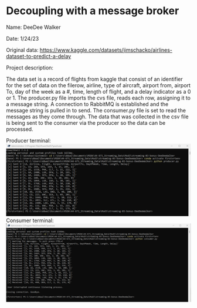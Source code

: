 # Decoupling with a message broker

Name: DeeDee Walker

Date: 1/24/23

Original data: https://www.kaggle.com/datasets/jimschacko/airlines-dataset-to-predict-a-delay

Project description:

The data set is a record of flights from kaggle that consist of an identifier for the set of data on the filerow, airline, type of aircraft, airport from, airport To, day of the week as a #, time, length of flight, and a delay indicator as a 0 or 1. The producer.py file imports the cvs file, reads each row, assigning it to a message string. A connection to RabbitMQ is established and the message string is pulled in to send. The consumer.py file is set to read the messages as they come through. The data that was collected in the csv file is being sent to the consumer via the producer so the data can be processed. 

Producer terminal:
![Producer terminal script](https://github.com/ddwalk77/streaming-03-bonus-DeeDeeWalker/blob/main/bonusproducer.png "Producer terminal script")
Consumer terminal:
![Consumer terminal script](https://github.com/ddwalk77/streaming-03-bonus-DeeDeeWalker/blob/main/bonusconsumer.png "Consumer terminal script")
